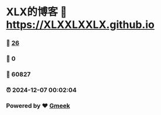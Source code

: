 # XLX的博客 :link: https://XLXXLXXLX.github.io 
### :page_facing_up: [26](https://XLXXLXXLX.github.io/tag.html) 
### :speech_balloon: 0 
### :hibiscus: 60827 
### :alarm_clock: 2024-12-07 00:02:04 
### Powered by :heart: [Gmeek](https://github.com/Meekdai/Gmeek)

